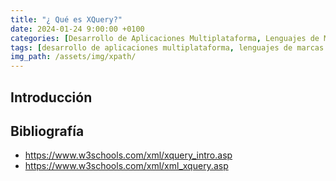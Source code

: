 ```yaml
---
title: "¿ Qué es XQuery?"
date: 2024-01-24 9:00:00 +0100
categories: [Desarrollo de Aplicaciones Multiplataforma, Lenguajes de Marcas y Sistemas de Gestión de Información]
tags: [desarrollo de aplicaciones multiplataforma, lenguajes de marcas y sistemas de gestión de información, administración de sistemas informáticos de red, desarrollo de aplicaciones web, dam, daw, asir, lmsgi, xml, teoría]
img_path: /assets/img/xpath/
---
```


## Introducción



## Bibliografía

- <https://www.w3schools.com/xml/xquery_intro.asp>
- <https://www.w3schools.com/xml/xml_xquery.asp>